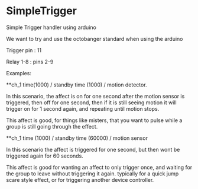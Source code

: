 # SimpleTrigger
Simple Trigger handler using arduino

We want to try and use the octobanger standard when using the arduino

Trigger pin : 11

Relay 1-8 : pins 2-9


Examples:


**ch_1 time(1000) / standby time (1000) / motion detector. 

In this scenario, the affect is on for one second after the motion sensor is triggered, then off for one second, then if it is still seeing motion it will trigger on for 1 second again, and repeating until motion stops.

This affect is good, for things like misters, that you want to pulse while a group is still going through the effect.



**ch_1 time (1000) / standby time (60000) / motion sensor

In this scenario the affect is triggered for one second, but then wont be triggered again for 60 seconds.

This affect is good for wanting an affect to only trigger once, and waiting for the group to leave without triggering it again. typically for a quick jump scare style effect, or for triggering another device controller.
